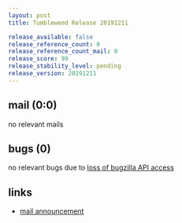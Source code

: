 ```yaml
---
layout: post
title: Tumbleweed Release 20191211

release_available: false
release_reference_count: 0
release_reference_count_mail: 0
release_score: 99
release_stability_level: pending
release_version: 20191211
---
```


## mail (0:0)

no relevant mails

## bugs (0)

<!--more-->

no relevant bugs due to [loss of bugzilla API access](https://bugzilla.opensuse.org/show_bug.cgi?id=1157722)



## links

- [mail announcement](https://lists.opensuse.org/opensuse-factory/2019-12/msg00073.html)
